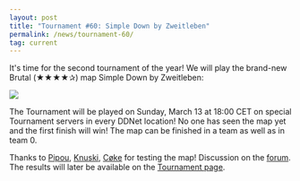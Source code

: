 ```yaml
---
layout: post
title: "Tournament #60: Simple Down by Zweitleben"
permalink: /news/tournament-60/
tag: current
---
```


It's time for the second tournament of the year! We will play the brand-new Brutal (★★★★✰) map Simple Down by Zweitleben:

[<img class="demo" src="/Simple_Down.png" />](//forum.ddnet.org/viewtopic.php?f=33&t=7408)

The Tournament will be played on Sunday, March 13 at 18:00 CET on special Tournament servers in every DDNet location! No one has seen the map yet and the first finish will win! The map can be finished in a team as well as in team 0.

Thanks to [Pipou](/mappers/Pipou/), [Knuski](/mappers/Knuski/), [Cøke](/mappers/C-248-ke/) for testing the map! Discussion on the [forum](//forum.ddnet.org/viewtopic.php?f=33&t=7408). The results will later be available on the [Tournament page](/tournaments/60/).
